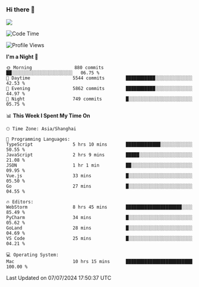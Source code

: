 ### Hi there 👋

<!--
**JJAYCHEN1e/jjaychen1e** is a ✨ _special_ ✨ repository because its `README.md` (this file) appears on your GitHub profile.

Here are some ideas to get you started:

- 🔭 I’m currently working on ...
- 🌱 I’m currently learning ...
- 👯 I’m looking to collaborate on ...
- 🤔 I’m looking for help with ...
- 💬 Ask me about ...
- 📫 How to reach me: ...
- 😄 Pronouns: ...
- ⚡ Fun fact: ...
-->

[![](https://github-readme-stats.vercel.app/api?username=jjaychen1e&show_icons=true)](https://github.com/jjaychen1e/github-readme-stats?count_private=true)

<!--START_SECTION:waka-->
![Code Time](http://img.shields.io/badge/Code%20Time-1%2C257%20hrs%2056%20mins-blue)

![Profile Views](http://img.shields.io/badge/Profile%20Views-0-blue)

**I'm a Night 🦉** 

```text
🌞 Morning                880 commits         ██░░░░░░░░░░░░░░░░░░░░░░░   06.75 % 
🌆 Daytime                5544 commits        ███████████░░░░░░░░░░░░░░   42.53 % 
🌃 Evening                5862 commits        ███████████░░░░░░░░░░░░░░   44.97 % 
🌙 Night                  749 commits         █░░░░░░░░░░░░░░░░░░░░░░░░   05.75 % 
```


📊 **This Week I Spent My Time On** 

```text
🕑︎ Time Zone: Asia/Shanghai

💬 Programming Languages: 
TypeScript               5 hrs 10 mins       █████████████░░░░░░░░░░░░   50.55 % 
JavaScript               2 hrs 9 mins        █████░░░░░░░░░░░░░░░░░░░░   21.08 % 
JSON                     1 hr 1 min          ██░░░░░░░░░░░░░░░░░░░░░░░   09.95 % 
Vue.js                   33 mins             █░░░░░░░░░░░░░░░░░░░░░░░░   05.50 % 
Go                       27 mins             █░░░░░░░░░░░░░░░░░░░░░░░░   04.55 % 

🔥 Editors: 
WebStorm                 8 hrs 45 mins       █████████████████████░░░░   85.49 % 
PyCharm                  34 mins             █░░░░░░░░░░░░░░░░░░░░░░░░   05.62 % 
GoLand                   28 mins             █░░░░░░░░░░░░░░░░░░░░░░░░   04.69 % 
VS Code                  25 mins             █░░░░░░░░░░░░░░░░░░░░░░░░   04.21 % 

💻 Operating System: 
Mac                      10 hrs 15 mins      █████████████████████████   100.00 % 
```


 Last Updated on 07/07/2024 17:50:37 UTC
<!--END_SECTION:waka-->
